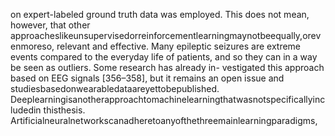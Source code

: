 on expert-labeled ground truth data was employed. This does not mean, however, that other
approacheslikeunsupervisedorreinforcementlearningmaynotbeequally,orevenmoreso,
relevant and effective. Many epileptic seizures are extreme events compared to the everyday
life of patients, and so they can in a way be seen as outliers. Some research has already in-
vestigated this approach based on EEG signals [356–358], but it remains an open issue and
studiesbasedonwearabledataareyettobepublished.
Deeplearningisanotherapproachtomachinelearningthatwasnotspecificallyincludedin
thisthesis. Artificialneuralnetworkscanadheretoanyofthethreemainlearningparadigms,